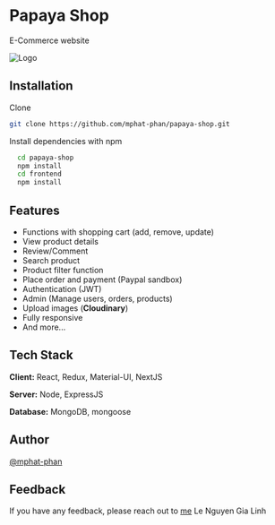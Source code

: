# Papaya Shop

E-Commerce website

![Logo](https://res.cloudinary.com/dnkhiiz0b/image/upload/v1664113799/papaya-shop/Logo_cb89s6.png)

## Installation 

Clone

```bash
git clone https://github.com/mphat-phan/papaya-shop.git
```
Install dependencies with npm

```bash
  cd papaya-shop
  npm install
  cd frontend
  npm install
```

## Features

- Functions with shopping cart (add, remove, update)
- View product details
- Review/Comment
- Search product
- Product filter function
- Place order and payment (Paypal sandbox)
- Authentication (JWT)
- Admin (Manage users, orders, products)
- Upload images (**Cloudinary**)
- Fully responsive 
- And more...


## Tech Stack

**Client:** React, Redux, Material-UI, NextJS

**Server:** Node, ExpressJS

**Database:** MongoDB, mongoose

## Author

[@mphat-phan](https://github.com/mphat-phan)
  
## Feedback

If you have any feedback, please reach out to [me](mailto:phanminhphat2001@gmail.com)
Le Nguyen Gia Linh